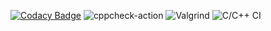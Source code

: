 [![Codacy Badge](https://app.codacy.com/project/badge/Grade/99f22f6118af40c0971c3afd3c5b0091)](https://www.codacy.com/gh/99002680/cpp_MiniProject/dashboard?utm_source=github.com&amp;utm_medium=referral&amp;utm_content=99002680/cpp_MiniProject&amp;utm_campaign=Badge_Grade)
![cppcheck-action](https://github.com/99002680/cpp_MiniProject/workflows/cppcheck-action/badge.svg)
![Valgrind](https://github.com/99002680/cpp_MiniProject/workflows/Valgrind/badge.svg)
![C/C++ CI](https://github.com/99002680/cpp_MiniProject/workflows/C/C++%20CI/badge.svg)
